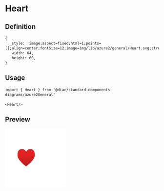 # Heart

## Definition

```
{
  _style: 'image;aspect=fixed;html=1;points=[];align=center;fontSize=12;image=img/lib/azure2/general/Heart.svg;strokeColor=none;',
  _width: 64,
  _height: 60,
}
```

## Usage

```
import { Heart } from '@diac/standard-components-diagrams/azure2General'

<Heart/>
```

## Preview

<img src="./heart.png" width="200"/>
